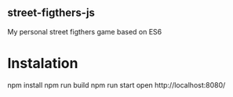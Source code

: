 ## street-figthers-js
My personal street figthers game based on ES6

# Instalation
npm install
npm run build
npm run start
open http://localhost:8080/
